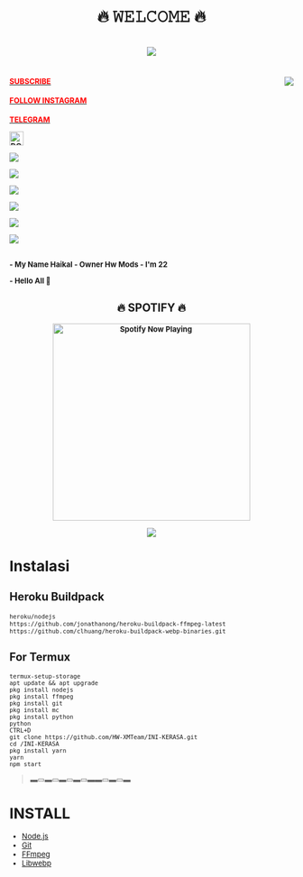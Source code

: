 
  <body>
<h1 align="center">🔥 𝚆𝙴𝙻𝙲𝙾𝙼𝙴 🔥</h1>
<br>
<div align="center">
<img src="https://i.imgur.com/jx17oHT.gif">
</div>
<br>
</p>
<div>
<img src="https://64.media.tumblr.com/e1f1c97123ae217eb731500e502e0083/tumblr_n9dxcikmIU1qc9zfzo7_r1_250.gif" align="right">
<div>
</p>
</p>
<h4><font size="2"><a href="https://youtube.com/channel/UCa37vxxUI-XULKw_sHb4A5g"><font color="red">SUBSCRIBE</font>
</h4>
<h4><font size="2"><a href="https://www.instagram.com/hikal_857/?hl=id"><font color="red">FOLLOW INSTAGRAM</font>
</h4>
<h4><font size="2"><a href="https://t.me/haikal857"><font color="red">TELEGRAM</font>          
</p>
</p>
<a href="https://trakteer.id/hw-mods-wa-haikal" target="_blank"><img id="wse-buttons-preview" src="https://cdn.trakteer.id/images/embed/trbtn-red-1.png" height="15" style="border:0px;height:25px;" alt="DONASI FOR ME :V"></a>
</p>
<p align="center"> </p> <img src="https://img.shields.io/badge/adobe%20photoshop%20-%2331A8FF.svg?&style=for-the-badge&logo=adobe%20photoshop&logoColor=white"/> </p> <img src="https://img.shields.io/badge/html5%20-%23E34F26.svg?&style=for-the-badge&logo=html5&logoColor=white"/> </p> <img src="https://img.shields.io/badge/css3%20-%231572B6.svg?&style=for-the-badge&logo=css3&logoColor=white"/> </p>
 </p> <img src="https://img.shields.io/badge/node.js%20-%2343853D.svg?&style=for-the-badge&logo=node.js&logoColor=white"/> </p> <img src="https://img.shields.io/badge/javascript%20-%23323330.svg?&style=for-the-badge&logo=javascript&logoColor=%23F7DF1E"/> </p> <img src="https://img.shields.io/badge/git%20-%23F05033.svg?&style=for-the-badge&logo=git&logoColor=white"/> <br><br>
</p>
<p align="center">
</p>
- My Name Haikal
- Owner Hw Mods
- I'm 22
</p>
- Hello All 👋
<br>
</p>
<h2 align="center">🔥 SPOTIFY 🔥</h2>
<p align="center">
  <a href="https://open.spotify.com/track/4bNvS25ZVMCvLHEUV87mp4?si=yb1PaPVnRgiTYedy8r6i_g&utm_source=copy-link&context=spotify%3Aplaylist%3A37i9dQZF1EIVoBTSiHHsdx&dl_branch=1" target="_blank"><img src="https://now-playing-on-spotify.vercel.app/api/spotify" alt="Spotify Now Playing" width="350"/></a>
</p>
<p align="center"><a href="https://github.com/HaikaltestBot123"><img src="https://github-readme-stats.vercel.app/api?username=HaikaltestBot123&show_icons=true&theme=radical"></a></p>
</div>

# Instalasi
## Heroku Buildpack
```bash
heroku/nodejs
https://github.com/jonathanong/heroku-buildpack-ffmpeg-latest
https://github.com/clhuang/heroku-buildpack-webp-binaries.git
```
## For Termux
```
termux-setup-storage
apt update && apt upgrade
pkg install nodejs
pkg install ffmpeg
pkg install git
pkg install mc
pkg install python
python
CTRL+D
git clone https://github.com/HW-XMTeam/INI-KERASA.git
cd /INI-KERASA
pkg install yarn
yarn
npm start
```

> ▬▭▬▭▬▭▬▭▬▬▭▬▭▬

# INSTALL
* [Node.js](https://nodejs.org/en/)
* [Git](https://git-scm.com/downloads)
* [FFmpeg](https://github.com/BtbN/FFmpeg-Builds/releases/download/autobuild-2020-12-08-13-03/ffmpeg-n4.3.1-26-gca55240b8c-win64-gpl-4.3.zip)
* [Libwebp](https://developers.google.com/speed/webp/download)

</div>
</body>

